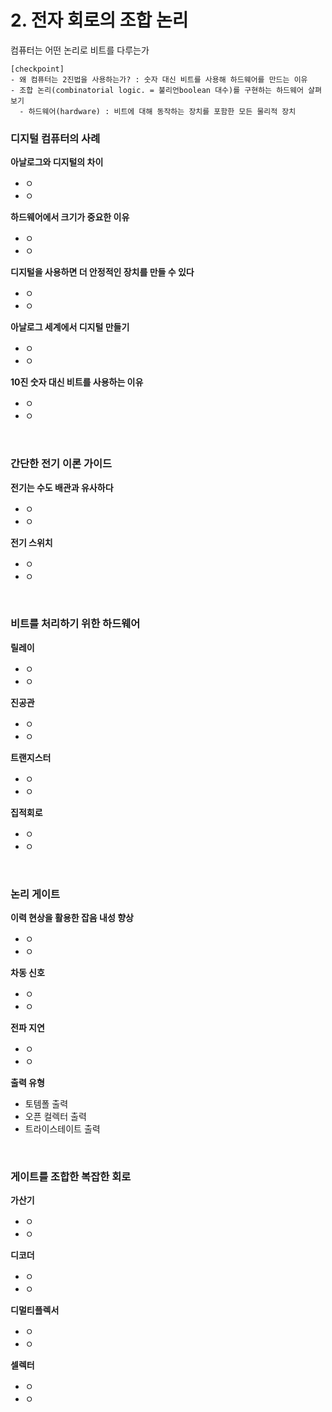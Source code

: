 # 2. 전자 회로의 조합 논리
컴퓨터는 어떤 논리로 비트를 다루는가
<br>
```
[checkpoint]
- 왜 컴퓨터는 2진법을 사용하는가? : 숫자 대신 비트를 사용해 하드웨어를 만드는 이유
- 조합 논리(combinatorial logic. = 불리언boolean 대수)를 구현하는 하드웨어 살펴보기
  - 하드웨어(hardware) : 비트에 대해 동작하는 장치를 포함한 모든 물리적 장치
```

### 디지털 컴퓨터의 사례

<b>아날로그와 디지털의 차이</b><br>
- ㅇ
- ㅇ

<b>하드웨어에서 크기가 중요한 이유</b><br>
- ㅇ
- ㅇ

<b>디지털을 사용하면 더 안정적인 장치를 만들 수 있다</b><br>
- ㅇ
- ㅇ

<b>아날로그 세계에서 디지털 만들기</b><br>
- ㅇ
- ㅇ

<b>10진 숫자 대신 비트를 사용하는 이유</b><br>
- ㅇ
- ㅇ
<br>

### 간단한 전기 이론 가이드

<b>전기는 수도 배관과 유사하다</b><br>
- ㅇ
- ㅇ

<b>전기 스위치</b><br>
- ㅇ
- ㅇ
<br>

### 비트를 처리하기 위한 하드웨어

<b>릴레이</b><br>
- ㅇ
- ㅇ

<b>진공관</b><br>
- ㅇ
- ㅇ

<b>트랜지스터</b><br>
- ㅇ
- ㅇ

<b>집적회로</b><br>
- ㅇ
- ㅇ
<br>

### 논리 게이트

<b>이력 현상을 활용한 잡음 내성 향상</b><br>
- ㅇ
- ㅇ

<b>차동 신호</b><br>
- ㅇ
- ㅇ

<b>전파 지연</b><br>
- ㅇ
- ㅇ

<b>출력 유형</b><br>
- 토템폴 출력
- 오픈 컬렉터 출력
- 트라이스테이트 출력
<br>

### 게이트를 조합한 복잡한 회로

<b>가산기</b><br>
- ㅇ
- ㅇ

<b>디코더</b><br>
- ㅇ
- ㅇ

<b>디멀티플렉서</b><br>
- ㅇ
- ㅇ

<b>셀렉터</b><br>
- ㅇ
- ㅇ
<br>

